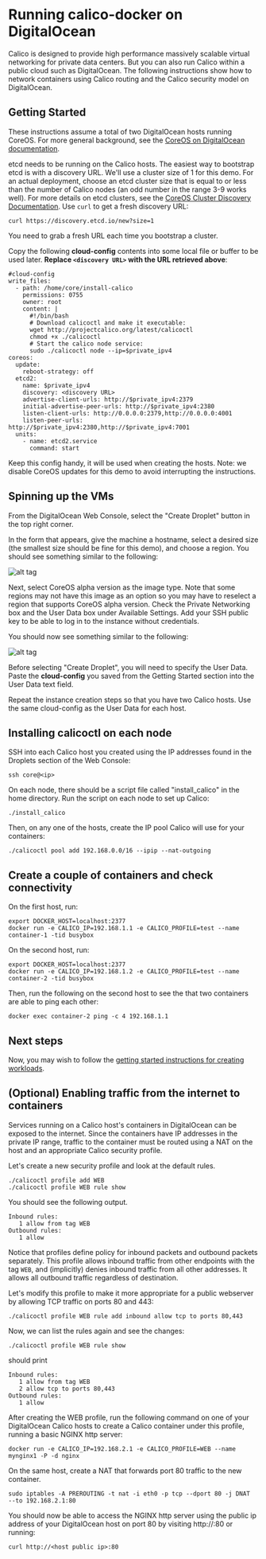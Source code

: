 # Running calico-docker on DigitalOcean
Calico is designed to provide high performance massively scalable virtual networking for private data centers. But you can also run Calico within a public cloud such as DigitalOcean.  The following instructions show how to network containers using Calico routing and the Calico security model on DigitalOcean.

## Getting Started
These instructions assume a total of two DigitalOcean hosts running CoreOS. For more general background, see the [CoreOS on DigitalOcean documentation](https://coreos.com/docs/running-coreos/cloud-providers/digitalocean/).

etcd needs to be running on the Calico hosts.  The easiest way to bootstrap etcd is with a discovery URL.  We'll use a cluster size of 1 for this demo.  For an actual deployment, choose an etcd cluster size that is equal to or less than the number of Calico nodes (an odd number in the range 3-9 works well).  For more details on etcd clusters, see the [CoreOS Cluster Discovery Documentation](https://coreos.com/docs/cluster-management/setup/cluster-discovery/).
Use `curl` to get a fresh discovery URL:
```
curl https://discovery.etcd.io/new?size=1
```
You need to grab a fresh URL each time you bootstrap a cluster.

Copy the following **cloud-config** contents into some local file or buffer to be used later. **Replace `<discovery URL>` with the URL retrieved above**:
```
#cloud-config
write_files:
  - path: /home/core/install-calico
    permissions: 0755
    owner: root
    content: |
      #!/bin/bash
      # Download calicoctl and make it executable:
      wget http://projectcalico.org/latest/calicoctl
      chmod +x ./calicoctl
      # Start the calico node service:
      sudo ./calicoctl node --ip=$private_ipv4
coreos:
  update:
    reboot-strategy: off
  etcd2:
    name: $private_ipv4
    discovery: <discovery URL>
    advertise-client-urls: http://$private_ipv4:2379
    initial-advertise-peer-urls: http://$private_ipv4:2380
    listen-client-urls: http://0.0.0.0:2379,http://0.0.0.0:4001
    listen-peer-urls: http://$private_ipv4:2380,http://$private_ipv4:7001
  units:
    - name: etcd2.service
      command: start
```
Keep this config handy, it will be used when creating the hosts.
Note: we disable CoreOS updates for this demo to avoid interrupting the instructions.

## Spinning up the VMs
From the DigitalOcean Web Console, select the "Create Droplet" button in the top right corner.  

In the form that appears, give the machine a hostname, select a desired size (the smallest size should be fine for this demo), and choose a region.  You should see something similar to the following:

![alt tag](digitalocean/Create_Droplet_1.png)


Next, select CoreOS alpha version as the image type.  Note that some regions may not have this image as an option so you may have to reselect a region that supports CoreOS alpha version.
Check the Private Networking box and the User Data box under Available Settings.  Add your SSH public key to be able to log in to the instance without credentials.

You should now see something similar to the following:

![alt tag](digitalocean/Create_Droplet_2.png)


Before selecting "Create Droplet", you will need to specify the User Data.  Paste the **cloud-config** you saved from the Getting Started section into the User Data text field.

Repeat the instance creation steps so that you have two Calico hosts.  Use the same cloud-config as the User Data for each host.

## Installing calicoctl on each node
SSH into each Calico host you created using the IP addresses found in the Droplets section of the Web Console:
```
ssh core@<ip>
```
On each node, there should be a script file called "install_calico" in the home directory.  Run the script on each node to set up Calico:
```
./install_calico
```
Then, on any one of the hosts, create the IP pool Calico will use for your containers:
```
./calicoctl pool add 192.168.0.0/16 --ipip --nat-outgoing
```

## Create a couple of containers and check connectivity
On the first host, run:
```
export DOCKER_HOST=localhost:2377
docker run -e CALICO_IP=192.168.1.1 -e CALICO_PROFILE=test --name container-1 -tid busybox
```
On the second host, run:
```
export DOCKER_HOST=localhost:2377
docker run -e CALICO_IP=192.168.1.2 -e CALICO_PROFILE=test --name container-2 -tid busybox
```
Then, run the following on the second host to see the that two containers are able to ping each other:
```
docker exec container-2 ping -c 4 192.168.1.1
```
## Next steps
Now, you may wish to follow the [getting started instructions for creating workloads](https://github.com/Metaswitch/calico-docker/blob/master/docs/GettingStarted.md#creating-networked-endpoints).

## (Optional) Enabling traffic from the internet to containers
Services running on a Calico host's containers in DigitalOcean can be exposed to the internet.  Since the containers have IP addresses in the private IP range, traffic to the container must be routed using a NAT on the host and an appropriate Calico security profile.

Let's create a new security profile and look at the default rules.
```
./calicoctl profile add WEB
./calicoctl profile WEB rule show
```
You should see the following output.
```
Inbound rules:
   1 allow from tag WEB 
Outbound rules:
   1 allow
```

Notice that profiles define policy for inbound packets and outbound packets separately.  This profile allows inbound traffic from other endpoints with the tag `WEB`, and (implicitly) denies inbound traffic from all other addresses.  It allows all outbound traffic regardless of destination.

Let's modify this profile to make it more appropriate for a public webserver by allowing TCP traffic on ports 80 and 443:
```
./calicoctl profile WEB rule add inbound allow tcp to ports 80,443
```

Now, we can list the rules again and see the changes:
```
./calicoctl profile WEB rule show
```
should print
```
Inbound rules:
   1 allow from tag WEB 
   2 allow tcp to ports 80,443
Outbound rules:
   1 allow
```

After creating the WEB profile, run the following command on one of your DigitalOcean Calico hosts to create a Calico container under this profile, running a basic NGINX http server:
```
docker run -e CALICO_IP=192.168.2.1 -e CALICO_PROFILE=WEB --name mynginx1 -P -d nginx
```

On the same host, create a NAT that forwards port 80 traffic to the new container.
```
sudo iptables -A PREROUTING -t nat -i eth0 -p tcp --dport 80 -j DNAT  --to 192.168.2.1:80
```

You should now be able to access the NGINX http server using the public ip address of your DigitalOcean host on port 80 by visiting http://<host public ip>:80 or running:
```
curl http://<host public ip>:80
```
